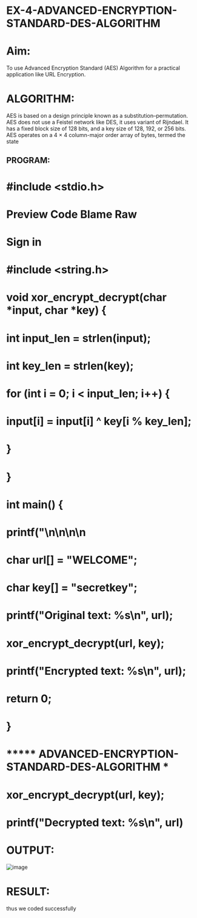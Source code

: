 # EX-4-ADVANCED-ENCRYPTION-STANDARD-DES-ALGORITHM
# Aim:
To use Advanced Encryption Standard (AES) Algorithm for a practical application like URL Encryption.

# ALGORITHM:
AES is based on a design principle known as a substitution–permutation.
AES does not use a Feistel network like DES, it uses variant of Rijndael.
It has a fixed block size of 128 bits, and a key size of 128, 192, or 256 bits.
AES operates on a 4 × 4 column-major order array of bytes, termed the state
## PROGRAM:
 # #include <stdio.h>
 # Preview Code Blame Raw
 # Sign in
# #include <string.h>
 # void xor_encrypt_decrypt(char *input, char *key) {
 # int input_len = strlen(input);
 # int key_len = strlen(key);
 # for (int i = 0; i < input_len; i++) {
 # input[i] = input[i] ^ key[i % key_len];
#  }
 # }
 # int main() {
 # printf("\n\n\n\n      
# char url[] = "WELCOME";
 # char key[] = "secretkey"; 
# printf("Original text: %s\n", url);
 # xor_encrypt_decrypt(url, key);
 # printf("Encrypted text: %s\n", url);
#  return 0;
# }
#  ***** ADVANCED-ENCRYPTION-STANDARD-DES-ALGORITHM *
 # xor_encrypt_decrypt(url, key);
 # printf("Decrypted text: %s\n", url)
# OUTPUT:
![image](https://github.com/user-attachments/assets/30c15e28-b59e-4f1a-92b2-71e246ce208a)

# RESULT:
thus we coded successfully
